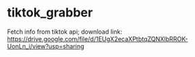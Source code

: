 # tiktok_grabber

Fetch info from tiktok api;
download link:
https://drive.google.com/file/d/1EUgX2ecaXPtbtqZQNXlbRROK-UonLn_i/view?usp=sharing

